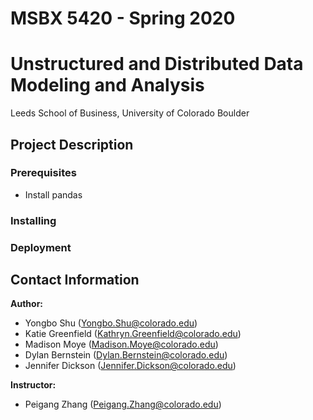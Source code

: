 # MSBX 5420 - Spring 2020
# Unstructured and Distributed Data Modeling and Analysis

Leeds School of Business, University of Colorado Boulder


## Project Description

### Prerequisites
- Install pandas

### Installing

### Deployment

## Contact Information

**Author:**  
- Yongbo Shu (Yongbo.Shu@colorado.edu)
- Katie Greenfield (Kathryn.Greenfield@colorado.edu)
- Madison Moye (Madison.Moye@colorado.edu)
- Dylan Bernstein (Dylan.Bernstein@colorado.edu)
- Jennifer Dickson (Jennifer.Dickson@colorado.edu)  

**Instructor:**
- Peigang Zhang (Peigang.Zhang@colorado.edu)
